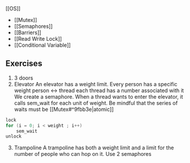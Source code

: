 [[OS]]
- [[Mutex]]
- [[Semaphores]]
- [[Barriers]]
- [[Read Write Lock]]
- [[Conditional Variable]]

## Exercises
1. 3  doors
2. Elevator
An elevator has a weight limit. Every person has a specific weight
person $\leftrightarrow$ thread
each thread has a number associated with it 
We create a semaphore. When a thread wants to enter the elevator, it calls sem_wait for each unit of weight. Be mindful that the series of waits must be [[Mutex#^9fbb3e|atomic]] 
```c
lock
for (i = 0; i < weight ; i++)
	sem_wait
unlock
```
3. Trampoline
A trampoline has both a weight limit and a limit for the number of people who can hop on it.
Use 2 semaphores

